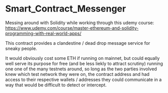 # Smart_Contract_Messenger

Messing around with Solidity while working through this udemy course: https://www.udemy.com/course/master-ethereum-and-solidity-programming-with-real-world-apps/

This contract provides a clandestine / dead drop message service for sneaky people.

It would obviously cost some ETH if running on mainnet, but could equally well serve its purpose for free (and be less liekly to attract scrutiny) running one one of the many testnets around, so long as the two parties involved knew which test network they were on, the contract address and had access to their respective wallets / addresses they could communicate in a way that would be difficult to detect or intercept.
